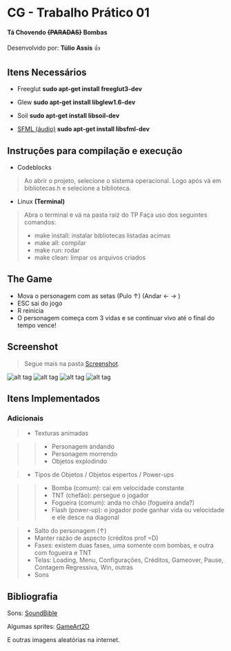 # CG - Trabalho Prático 01
#### Tá Chovendo ~~{PARADAS}~~ Bombas

 Desenvolvido por: **Túlio Assis** :+1:
## Itens Necessários
 - Freeglut **sudo apt-get install freeglut3-dev**

 - Glew **sudo apt-get install libglew1.6-dev**

 - Soil **sudo apt-get install libsoil-dev**

 - [SFML (áudio)](http://www.sfml-dev.org/)  **sudo apt-get install libsfml-dev**


## Instruções para compilação e execução
 - Codeblocks
> Ao abrir o projeto, selecione o sistema operacional.
> Logo após vá em bibliotecas.h e selecione a biblioteca.

 - Linux **(Terminal)**
> Abra o terminal e vá na pasta raiz do TP
> Faça uso dos seguintes comandos:
> - make install: instalar bibliotecas listadas acimas
> - make all: compilar
> - make run: rodar
> - make clean: limpar os arquivos criados

## The Game
- Mova o personagem com as setas  (Pulo ↑) (Andar ← → )
- ESC sai do jogo
- R reinicia
- O personagem começa com 3 vidas e se continuar vivo até o final do tempo vence!

## Screenshot
> Segue mais na pasta [Screenshot](./Screenshot).

![alt tag](https://github.com/tuliooassis/CG-TaChovendoBombas/blob/master/Screenshot/1%20Tela%20inicial.png)
![alt tag](https://github.com/tuliooassis/CG-TaChovendoBombas/blob/master/Screenshot/3%20Selecionar%20Personagem.png)
![alt tag](https://github.com/tuliooassis/CG-TaChovendoBombas/blob/master/Screenshot/5%20Pulo.png)
![alt tag](https://github.com/tuliooassis/CG-TaChovendoBombas/blob/master/Screenshot/7%20Fase%202.png)

## Itens Implementados
### Adicionais
> - Texturas animadas

>> - Personagem andando
>> - Personagem morrendo
>> - Objetos explodindo

> - Tipos de Objetos / Objetos espertos / Power-ups

>> - Bomba (comum): cai em velocidade constante
>> - TNT (chefão): persegue o jogador
>> - Fogueira (comum): anda no chão (fogueira anda?)
>> - Flash (power-up): o jogador pode ganhar vida ou velocidade e ele desce na diagonal

> - Salto do personagem (↑)
> - Manter razão de aspecto (créditos prof =D)
> - Fases: existem duas fases, uma somente com bombas, e outra com fogueira e TNT
> - Telas: Loading, Menu, Configurações, Créditos, Gameover, Pause, Contagem Regressiva, Win, outras
> - Sons

## Bibliografia
Sons: [SoundBible](http://soundbible.com/tags-game.html)

Algumas sprites: [GameArt2D](http://www.gameart2d.com)

E outras imagens aleatórias na internet.
